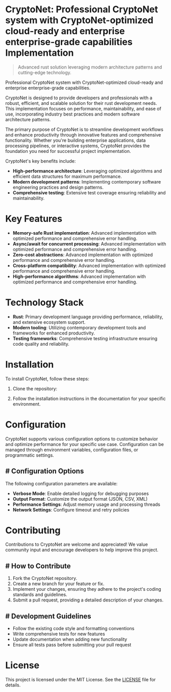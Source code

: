 <!-- fallback_CryptoNet_20250902114916_62343 -->

# CryptoNet: Professional CryptoNet system with CryptoNet-optimized cloud-ready and enterprise enterprise-grade capabilities Implementation
> Advanced rust solution leveraging modern architecture patterns and cutting-edge technology.

Professional CryptoNet system with CryptoNet-optimized cloud-ready and enterprise enterprise-grade capabilities.

CryptoNet is designed to provide developers and professionals with a robust, efficient, and scalable solution for their rust development needs. This implementation focuses on performance, maintainability, and ease of use, incorporating industry best practices and modern software architecture patterns.

The primary purpose of CryptoNet is to streamline development workflows and enhance productivity through innovative features and comprehensive functionality. Whether you're building enterprise applications, data processing pipelines, or interactive systems, CryptoNet provides the foundation you need for successful project implementation.

CryptoNet's key benefits include:

* **High-performance architecture**: Leveraging optimized algorithms and efficient data structures for maximum performance.
* **Modern development patterns**: Implementing contemporary software engineering practices and design patterns.
* **Comprehensive testing**: Extensive test coverage ensuring reliability and maintainability.

# Key Features

* **Memory-safe Rust implementation**: Advanced implementation with optimized performance and comprehensive error handling.
* **Async/await for concurrent processing**: Advanced implementation with optimized performance and comprehensive error handling.
* **Zero-cost abstractions**: Advanced implementation with optimized performance and comprehensive error handling.
* **Cross-platform compatibility**: Advanced implementation with optimized performance and comprehensive error handling.
* **High-performance algorithms**: Advanced implementation with optimized performance and comprehensive error handling.

# Technology Stack

* **Rust**: Primary development language providing performance, reliability, and extensive ecosystem support.
* **Modern tooling**: Utilizing contemporary development tools and frameworks for enhanced productivity.
* **Testing frameworks**: Comprehensive testing infrastructure ensuring code quality and reliability.

# Installation

To install CryptoNet, follow these steps:

1. Clone the repository:


2. Follow the installation instructions in the documentation for your specific environment.

# Configuration

CryptoNet supports various configuration options to customize behavior and optimize performance for your specific use case. Configuration can be managed through environment variables, configuration files, or programmatic settings.

## # Configuration Options

The following configuration parameters are available:

* **Verbose Mode**: Enable detailed logging for debugging purposes
* **Output Format**: Customize the output format (JSON, CSV, XML)
* **Performance Settings**: Adjust memory usage and processing threads
* **Network Settings**: Configure timeout and retry policies

# Contributing

Contributions to CryptoNet are welcome and appreciated! We value community input and encourage developers to help improve this project.

## # How to Contribute

1. Fork the CryptoNet repository.
2. Create a new branch for your feature or fix.
3. Implement your changes, ensuring they adhere to the project's coding standards and guidelines.
4. Submit a pull request, providing a detailed description of your changes.

## # Development Guidelines

* Follow the existing code style and formatting conventions
* Write comprehensive tests for new features
* Update documentation when adding new functionality
* Ensure all tests pass before submitting your pull request

# License

This project is licensed under the MIT License. See the [LICENSE](https://github.com/Valerian1964/CryptoNet/blob/main/LICENSE) file for details.
